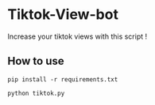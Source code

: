 # Tiktok-View-bot
Increase your tiktok views with this script ! 

## How to use
```
pip install -r requirements.txt

```
```
python tiktok.py
```
